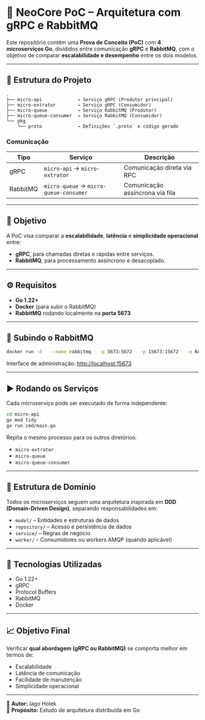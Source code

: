 # 🧪 NeoCore PoC – Arquitetura com gRPC e RabbitMQ

Este repositório contém uma **Prova de Conceito (PoC)** com **4 microserviços Go**, divididos entre comunicação **gRPC** e **RabbitMQ**, com o objetivo de comparar **escalabilidade e desempenho** entre os dois modelos.

---

## 🧩 Estrutura do Projeto

```
.
├── micro-api             → Serviço gRPC (Produtor principal)
├── micro-extrator        → Serviço gRPC (Consumidor)
├── micro-queue           → Serviço RabbitMQ (Produtor)
├── micro-queue-consumer  → Serviço RabbitMQ (Consumidor)
└── pkg
    └── proto             → Definições `.proto` e código gerado
```

### Comunicação
| Tipo | Serviço | Descrição |
|------|----------|-----------|
| gRPC | `micro-api` → `micro-extrator` | Comunicação direta via RPC |
| RabbitMQ | `micro-queue` → `micro-queue-consumer` | Comunicação assíncrona via fila |

---

## 🚀 Objetivo

A PoC visa comparar a **escalabilidade**, **latência** e **simplicidade operacional** entre:
- **gRPC**, para chamadas diretas e rápidas entre serviços.
- **RabbitMQ**, para processamento assíncrono e desacoplado.

---

## ⚙️ Requisitos

- **Go 1.22+**
- **Docker** (para subir o RabbitMQ)
- **RabbitMQ** rodando localmente na **porta 5673**

---

## 🐇 Subindo o RabbitMQ

```bash
docker run -d   --name rabbitmq   -p 5673:5672   -p 15673:15672   -e RABBITMQ_DEFAULT_USER=guest   -e RABBITMQ_DEFAULT_PASS=guest   rabbitmq:3-management
```

Interface de administração: [http://localhost:15673](http://localhost:15673)

---

## ▶️ Rodando os Serviços

Cada microserviço pode ser executado de forma independente:

```bash
cd micro-api
go mod tidy
go run cmd/main.go
```

Repita o mesmo processo para os outros diretórios:
- `micro-extrator`
- `micro-queue`
- `micro-queue-consumer`

---

## 🧠 Estrutura de Domínio

Todos os microserviços seguem uma arquitetura inspirada em **DDD (Domain-Driven Design)**, separando responsabilidades em:

- `model/` – Entidades e estruturas de dados  
- `repository/` – Acesso e persistência de dados  
- `service/` – Regras de negócio  
- `worker/` – Consumidores ou workers AMQP (quando aplicável)

---

## 📡 Tecnologias Utilizadas

- Go 1.22+  
- gRPC  
- Protocol Buffers  
- RabbitMQ  
- Docker

---

## 📈 Objetivo Final

Verificar **qual abordagem (gRPC ou RabbitMQ)** se comporta melhor em termos de:
- Escalabilidade
- Latência de comunicação
- Facilidade de manutenção
- Simplicidade operacional

---

🧠 **Autor:** Iago Holek  
📅 **Propósito:** Estudo de arquitetura distribuída em Go  
